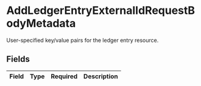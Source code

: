 # AddLedgerEntryExternalIdRequestBodyMetadata

User-specified key/value pairs for the ledger entry resource.


## Fields

| Field       | Type        | Required    | Description |
| ----------- | ----------- | ----------- | ----------- |